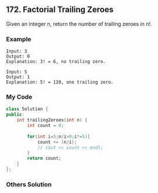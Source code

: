 ## 172. Factorial Trailing Zeroes

Given an integer n, return the number of trailing zeroes in n!.

### Example
```
Input: 3
Output: 0
Explanation: 3! = 6, no trailing zero.
```

```
Input: 5
Output: 1
Explanation: 5! = 120, one trailing zero.
```

### My Code
```C++
class Solution {
public:
    int trailingZeroes(int n) {
        int count = 0;
        
        for(int i=5;n/i>0;i*=5){
            count += (n/i);
            // cout << count << endl;
        }
        return count;
    }
};
```

### Others Solution
```C++
```


